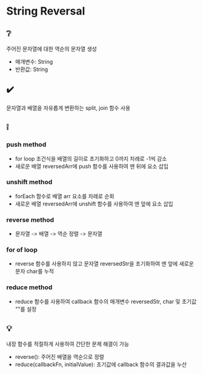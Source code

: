 # String Reversal

## ❔
주어진 문자열에 대한 역순의 문자열 생성
- 매개변수: String
- 반환값: String

## ✔️
문자열과 배열을 자유롭게 변환하는 split, join 함수 사용

## ❕
### push method
- for loop 조건식을 배열의 길이로 초기화하고 0까지 차례로 -1씩 감소
- 새로운 배열 reversedArr에 push 함수를 사용하여 맨 뒤에 요소 삽입

### unshift method
- forEach 함수로 배열 arr 요소를 차례로 순회
- 새로운 배열 reversedArr에 unshift 함수를 사용하여 맨 앞에 요소 삽입

### reverse method
- 문자열 -> 배열 -> 역순 정렬 -> 문자열

### for of loop
- reverse 함수를 사용하지 않고 문자열 reversedStr을 초기화하여 맨 앞에 새로운 문자 char를 누적

### reduce method
- reduce 함수를 사용하여 callback 함수의 매개변수 reversedStr, char 및 초기값 ""를 설정

## 💡
내장 함수를 적절하게 사용하여 간단한 문제 해결이 가능
- reverse(): 주어진 배열을 역순으로 정렬
- reduce(callbackFn, initialValue): 초기값에 callback 함수의 결과값을 누산
